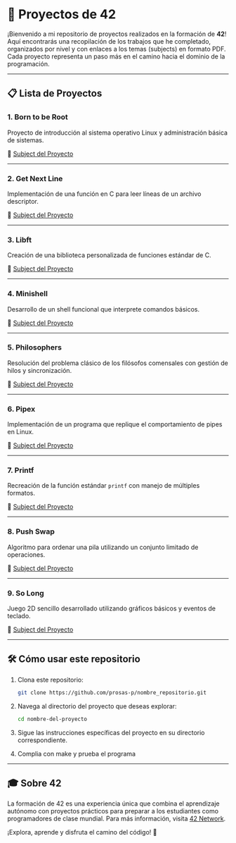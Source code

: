 # 🌟 Proyectos de 42

¡Bienvenido a mi repositorio de proyectos realizados en la formación de **42**! Aquí encontrarás una recopilación de los trabajos que he completado, organizados por nivel y con enlaces a los temas (subjects) en formato PDF. Cada proyecto representa un paso más en el camino hacia el dominio de la programación.

---

## 📋 Lista de Proyectos

### 1. **Born to be Root**
Proyecto de introducción al sistema operativo Linux y administración básica de sistemas.

📄 [Subject del Proyecto](./born_to_be_root/subject.pdf)

---

### 2. **Get Next Line**
Implementación de una función en C para leer líneas de un archivo descriptor.

📄 [Subject del Proyecto](./get_next_line/subject.pdf)

---

### 3. **Libft**
Creación de una biblioteca personalizada de funciones estándar de C.

📄 [Subject del Proyecto](./libft/subject.pdf)

---

### 4. **Minishell**
Desarrollo de un shell funcional que interprete comandos básicos.

📄 [Subject del Proyecto](./minishell/subject.pdf)

---

### 5. **Philosophers**
Resolución del problema clásico de los filósofos comensales con gestión de hilos y sincronización.

📄 [Subject del Proyecto](./philosophers/subject.pdf)

---

### 6. **Pipex**
Implementación de un programa que replique el comportamiento de pipes en Linux.

📄 [Subject del Proyecto](./pipex/subject.pdf)

---

### 7. **Printf**
Recreación de la función estándar `printf` con manejo de múltiples formatos.

📄 [Subject del Proyecto](./printf/subject.pdf)

---

### 8. **Push Swap**
Algoritmo para ordenar una pila utilizando un conjunto limitado de operaciones.

📄 [Subject del Proyecto](./push_swap/subject.pdf)

---

### 9. **So Long**
Juego 2D sencillo desarrollado utilizando gráficos básicos y eventos de teclado.

📄 [Subject del Proyecto](./so_long/subject.pdf)

---

## 🛠️ Cómo usar este repositorio
1. Clona este repositorio:
   ```bash
   git clone https://github.com/prosas-p/nombre_repositorio.git
   ```
2. Navega al directorio del proyecto que deseas explorar:
   ```bash
   cd nombre-del-proyecto
   ```
3. Sigue las instrucciones específicas del proyecto en su directorio correspondiente.

4. Complia con make y prueba el programa

---

## 🎓 Sobre 42
La formación de 42 es una experiencia única que combina el aprendizaje autónomo con proyectos prácticos para preparar a los estudiantes como programadores de clase mundial. Para más información, visita [42 Network](https://www.42network.org/).

¡Explora, aprende y disfruta el camino del código! 🚀

